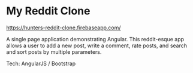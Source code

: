 # My Reddit Clone

https://hunters-reddit-clone.firebaseapp.com/

A single page application demonstrating Angular. This reddit-esque app allows a user to add a new post, write a comment, rate posts, and search and sort posts by multiple parameters.

Tech: AngularJS / Bootstrap
